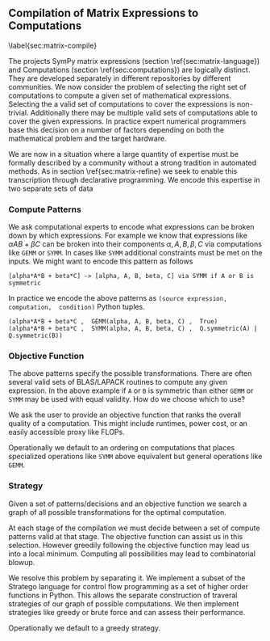 
Compilation of Matrix Expressions to Computations
-------------------------------------------------

\label{sec:matrix-compile}

The projects SymPy matrix expressions (section \ref{sec:matrix-language}) and Computations (section \ref{sec:computations}) are logically distinct.  They are developed separately in different repositories by different communities.  We now consider the problem of selecting the right set of computations to compute a given set of mathematical expressions.  Selecting the a valid set of computations to cover the expressions is non-trivial.  Additionally there may be multiple valid sets of computations able to cover the given expressions.  In practice expert numerical programmers base this decision on a number of factors depending on both the mathematical problem and the target hardware.

We are now in a situation where a large quantity of expertise must be formally described by a community without a strong tradition in automated methods.  As in section \ref{sec:matrix-refine} we seek to enable this transcription through declarative programming.  We encode this expertise in two separate sets of data


### Compute Patterns 

We ask computational experts to encode what expressions can be broken down by which expressions.  For example we know that expressions like $\alpha A B + \beta C$ can be broken into their components $\alpha, A, B, \beta, C$ via computations like `GEMM` or `SYMM`.  In cases like `SYMM` additional constraints must be met on the inputs.  We might want to encode this pattern as follows

    [alpha*A*B + beta*C] -> [alpha, A, B, beta, C] via SYMM if A or B is symmetric

In practice we encode the above patterns as `(source expression,  computation,  condition)` Python tuples.

    (alpha*A*B + beta*C ,  GEMM(alpha, A, B, beta, C) ,  True)
    (alpha*A*B + beta*C ,  SYMM(alpha, A, B, beta, C) ,  Q.symmetric(A) | Q.symmetric(B))


### Objective Function

The above patterns specify the possible transformations.  There are often several valid sets of BLAS/LAPACK routines to compute any given expression.  In the above example if `A` or `B` is symmetric than either `GEMM` or `SYMM` may be used with equal validity.  How do we choose which to use?

We ask the user to provide an objective function that ranks the overall quality of a computation.  This might include runtimes, power cost, or an easily accessible proxy like FLOPs.  

Operationally we default to an ordering on computations that places specialized operations like `SYMM` above equivalent but general operations like `GEMM`. 

### Strategy

Given a set of patterns/decisions and an objective function we search a graph of all possible transformations for the optimal computation.

At each stage of the compilation we must decide between a set of compute patterns valid at that stage.  The objective function can assist us in this selection.  However greedily following the objective function may lead us into a local minimum.  Computing all possibilities may lead to combinatorial blowup.

We resolve this problem by separating it.  We implement a subset of the Stratego language for control flow programming as a set of higher order functions in Python.  This allows the separate construction of traveral strategies of our graph of possible computations.  We then implement strategies like greedy or brute force and can assess their performance.

Operationally we default to a greedy strategy.

